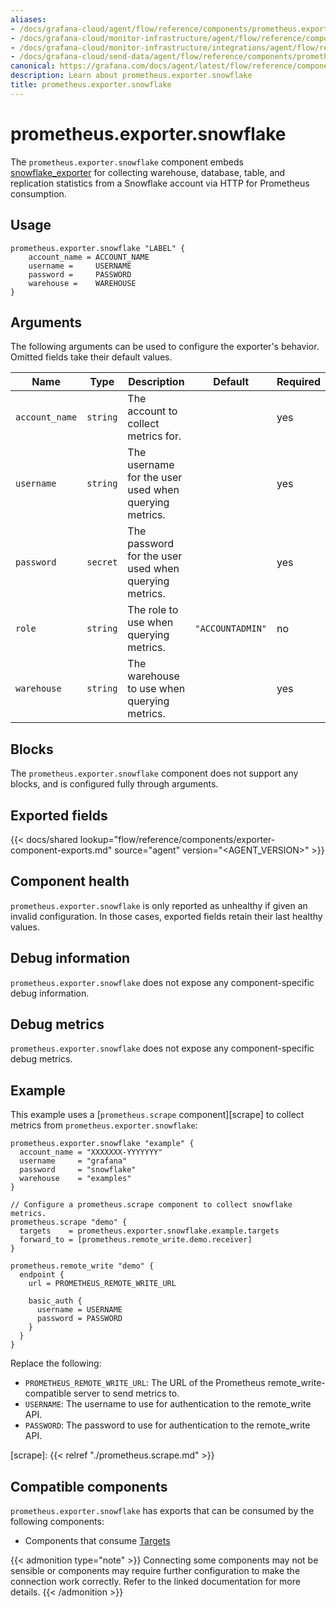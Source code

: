 ```yaml
---
aliases:
- /docs/grafana-cloud/agent/flow/reference/components/prometheus.exporter.snowflake/
- /docs/grafana-cloud/monitor-infrastructure/agent/flow/reference/components/prometheus.exporter.snowflake/
- /docs/grafana-cloud/monitor-infrastructure/integrations/agent/flow/reference/components/prometheus.exporter.snowflake/
- /docs/grafana-cloud/send-data/agent/flow/reference/components/prometheus.exporter.snowflake/
canonical: https://grafana.com/docs/agent/latest/flow/reference/components/prometheus.exporter.snowflake/
description: Learn about prometheus.exporter.snowflake
title: prometheus.exporter.snowflake
---
```


# prometheus.exporter.snowflake

The `prometheus.exporter.snowflake` component embeds
[snowflake_exporter](https://github.com/grafana/snowflake-prometheus-exporter) for collecting warehouse, database, table, and replication statistics from a Snowflake account via HTTP for Prometheus consumption.

## Usage

```river
prometheus.exporter.snowflake "LABEL" {
    account_name = ACCOUNT_NAME
    username =     USERNAME
    password =     PASSWORD
    warehouse =    WAREHOUSE
}
```

## Arguments

The following arguments can be used to configure the exporter's behavior.
Omitted fields take their default values.

| Name           | Type     | Description                                           | Default          | Required |
| -------------- | -------- | ----------------------------------------------------- | ---------------- | -------- |
| `account_name` | `string` | The account to collect metrics for.                   |                  | yes      |
| `username`     | `string` | The username for the user used when querying metrics. |                  | yes      |
| `password`     | `secret` | The password for the user used when querying metrics. |                  | yes      |
| `role`         | `string` | The role to use when querying metrics.                | `"ACCOUNTADMIN"` | no       |
| `warehouse`    | `string` | The warehouse to use when querying metrics.           |                  | yes      |

## Blocks

The `prometheus.exporter.snowflake` component does not support any blocks, and is configured
fully through arguments.

## Exported fields

{{< docs/shared lookup="flow/reference/components/exporter-component-exports.md" source="agent" version="<AGENT_VERSION>" >}}

## Component health

`prometheus.exporter.snowflake` is only reported as unhealthy if given
an invalid configuration. In those cases, exported fields retain their last
healthy values.

## Debug information

`prometheus.exporter.snowflake` does not expose any component-specific
debug information.

## Debug metrics

`prometheus.exporter.snowflake` does not expose any component-specific
debug metrics.

## Example

This example uses a [`prometheus.scrape` component][scrape] to collect metrics
from `prometheus.exporter.snowflake`:

```river
prometheus.exporter.snowflake "example" {
  account_name = "XXXXXXX-YYYYYYY"
  username     = "grafana"
  password     = "snowflake"
  warehouse    = "examples"
}

// Configure a prometheus.scrape component to collect snowflake metrics.
prometheus.scrape "demo" {
  targets    = prometheus.exporter.snowflake.example.targets
  forward_to = [prometheus.remote_write.demo.receiver]
}

prometheus.remote_write "demo" {
  endpoint {
    url = PROMETHEUS_REMOTE_WRITE_URL

    basic_auth {
      username = USERNAME
      password = PASSWORD
    }
  }
}
```

Replace the following:

- `PROMETHEUS_REMOTE_WRITE_URL`: The URL of the Prometheus remote_write-compatible server to send metrics to.
- `USERNAME`: The username to use for authentication to the remote_write API.
- `PASSWORD`: The password to use for authentication to the remote_write API.

[scrape]: {{< relref "./prometheus.scrape.md" >}}

<!-- START GENERATED COMPATIBLE COMPONENTS -->

## Compatible components

`prometheus.exporter.snowflake` has exports that can be consumed by the following components:

- Components that consume [Targets](../compatibility#targets-consumers)

{{< admonition type="note" >}}
Connecting some components may not be sensible or components may require further configuration to make the connection work correctly.
Refer to the linked documentation for more details.
{{< /admonition >}}

<!-- END GENERATED COMPATIBLE COMPONENTS -->
